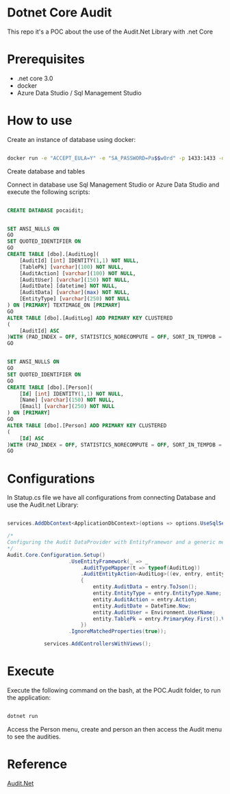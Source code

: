 # Dotnet Core Audit

This repo it's a POC about the use of the Audit.Net Library with .net Core

# Prerequisites

- .net core 3.0
- docker
- Azure Data Studio / Sql Management Studio

# How to use

Create an instance of database using docker: 

```bash

docker run -e "ACCEPT_EULA=Y" -e "SA_PASSWORD=Pa$$w0rd" -p 1433:1433 -d mcr.microsoft.com/mssql/server:latest

```

Create database and tables

Connect in database use Sql Management Studio or Azure Data Studio and execute the following scripts:

```sql

CREATE DATABASE pocaidit;

```


```sql

SET ANSI_NULLS ON
GO
SET QUOTED_IDENTIFIER ON
GO
CREATE TABLE [dbo].[AuditLog](
	[AuditId] [int] IDENTITY(1,1) NOT NULL,
	[TablePk] [varchar](100) NOT NULL,
	[AuditAction] [varchar](100) NOT NULL,
	[AuditUser] [varchar](150) NOT NULL,
	[AuditDate] [datetime] NOT NULL,
	[AuditData] [varchar](max) NOT NULL,
	[EntityType] [varchar](250) NOT NULL
) ON [PRIMARY] TEXTIMAGE_ON [PRIMARY]
GO
ALTER TABLE [dbo].[AuditLog] ADD PRIMARY KEY CLUSTERED 
(
	[AuditId] ASC
)WITH (PAD_INDEX = OFF, STATISTICS_NORECOMPUTE = OFF, SORT_IN_TEMPDB = OFF, IGNORE_DUP_KEY = OFF, ONLINE = OFF, ALLOW_ROW_LOCKS = ON, ALLOW_PAGE_LOCKS = ON) ON [PRIMARY]
GO


SET ANSI_NULLS ON
GO
SET QUOTED_IDENTIFIER ON
GO
CREATE TABLE [dbo].[Person](
	[Id] [int] IDENTITY(1,1) NOT NULL,
	[Name] [varchar](150) NOT NULL,
	[Email] [varchar](250) NOT NULL
) ON [PRIMARY]
GO
ALTER TABLE [dbo].[Person] ADD PRIMARY KEY CLUSTERED 
(
	[Id] ASC
)WITH (PAD_INDEX = OFF, STATISTICS_NORECOMPUTE = OFF, SORT_IN_TEMPDB = OFF, IGNORE_DUP_KEY = OFF, ONLINE = OFF, ALLOW_ROW_LOCKS = ON, ALLOW_PAGE_LOCKS = ON) ON [PRIMARY]
GO


```

# Configurations

In Statup.cs file we have all configurations from connecting Database and use the Audit.net Library:

```csharp

services.AddDbContext<ApplicationDbContext>(options => options.UseSqlServer(Configuration.GetConnectionString("DefaultDatabase"))); // Configure DbContext

/*
Configuring the Audit DataProvider with EntityFramewor and a generic method to create audit for all of the tables of the application
*/
Audit.Core.Configuration.Setup()
                    .UseEntityFramework(_ => _
                        .AuditTypeMapper(t => typeof(AuditLog))
                        .AuditEntityAction<AuditLog>((ev, entry, entity) =>
                        {
                            entity.AuditData = entry.ToJson();
                            entity.EntityType = entry.EntityType.Name;
                            entity.AuditAction = entry.Action;
                            entity.AuditDate = DateTime.Now;
                            entity.AuditUser = Environment.UserName;
                            entity.TablePk = entry.PrimaryKey.First().Value.ToString();
                        })
                    .IgnoreMatchedProperties(true));

            services.AddControllersWithViews();

```

# Execute

Execute the following command on the bash, at the POC.Audit folder, to run the application:

```bash

dotnet run

```

Access the Person menu, create and person an then access the Audit menu to see the audities.

# Reference

[Audit.Net](https://github.com/thepirat000/Audit.NET)